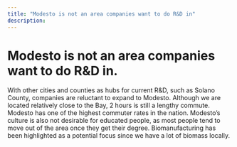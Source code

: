 ```yaml
---
title: "Modesto is not an area companies want to do R&D in"
description: ‎
---
```


# Modesto is not an area companies want to do R&D in.
With other cities and counties as hubs for current R&D, such as Solano County, companies are reluctant to expand to Modesto. Although we are located relatively close to the Bay, 2 hours is still a lengthy commute. Modesto has one of the highest commuter rates in the nation. Modesto’s culture is also not desirable for educated people, as most people tend to move out of the area once they get their degree. Biomanufacturing has been highlighted as a potential focus since we have a lot of biomass locally.
